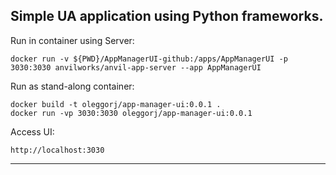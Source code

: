 
## Simple UA application using Python frameworks.


Run in container using Server:

```
docker run -v ${PWD}/AppManagerUI-github:/apps/AppManagerUI -p 3030:3030 anvilworks/anvil-app-server --app AppManagerUI
```

Run as stand-along container:

```
docker build -t oleggorj/app-manager-ui:0.0.1 .
docker run -vp 3030:3030 oleggorj/app-manager-ui:0.0.1
```

Access UI:

`http://localhost:3030`


---

